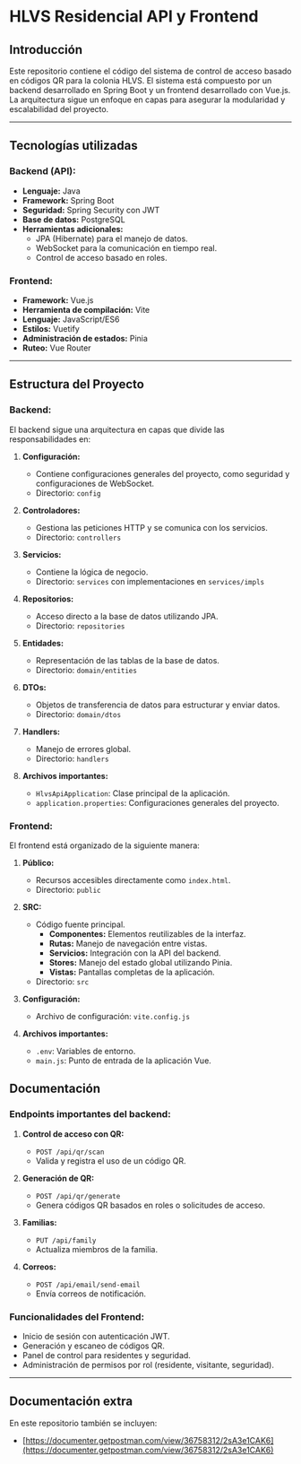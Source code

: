 # HLVS Residencial API y Frontend

## Introducción

Este repositorio contiene el código del sistema de control de acceso basado en códigos QR para la colonia HLVS. El sistema está compuesto por un backend desarrollado en Spring Boot y un frontend desarrollado con Vue.js. La arquitectura sigue un enfoque en capas para asegurar la modularidad y escalabilidad del proyecto.

---

## Tecnologías utilizadas

### Backend (API):

- **Lenguaje:** Java
- **Framework:** Spring Boot
- **Seguridad:** Spring Security con JWT
- **Base de datos:** PostgreSQL
- **Herramientas adicionales:**
  - JPA (Hibernate) para el manejo de datos.
  - WebSocket para la comunicación en tiempo real.
  - Control de acceso basado en roles.

### Frontend:

- **Framework:** Vue.js
- **Herramienta de compilación:** Vite
- **Lenguaje:** JavaScript/ES6
- **Estilos:** Vuetify
- **Administración de estados:** Pinia
- **Ruteo:** Vue Router

---

## Estructura del Proyecto

### Backend:

El backend sigue una arquitectura en capas que divide las responsabilidades en:

1. **Configuración:**

   - Contiene configuraciones generales del proyecto, como seguridad y configuraciones de WebSocket.
   - Directorio: `config`

2. **Controladores:**

   - Gestiona las peticiones HTTP y se comunica con los servicios.
   - Directorio: `controllers`

3. **Servicios:**

   - Contiene la lógica de negocio.
   - Directorio: `services` con implementaciones en `services/impls`

4. **Repositorios:**

   - Acceso directo a la base de datos utilizando JPA.
   - Directorio: `repositories`

5. **Entidades:**

   - Representación de las tablas de la base de datos.
   - Directorio: `domain/entities`

6. **DTOs:**

   - Objetos de transferencia de datos para estructurar y enviar datos.
   - Directorio: `domain/dtos`

7. **Handlers:**

   - Manejo de errores global.
   - Directorio: `handlers`

8. **Archivos importantes:**

   - `HlvsApiApplication`: Clase principal de la aplicación.
   - `application.properties`: Configuraciones generales del proyecto.

### Frontend:

El frontend está organizado de la siguiente manera:

1. **Público:**

   - Recursos accesibles directamente como `index.html`.
   - Directorio: `public`

2. **SRC:**

   - Código fuente principal.
     - **Componentes:** Elementos reutilizables de la interfaz.
     - **Rutas:** Manejo de navegación entre vistas.
     - **Servicios:** Integración con la API del backend.
     - **Stores:** Manejo del estado global utilizando Pinia.
     - **Vistas:** Pantallas completas de la aplicación.
   - Directorio: `src`

3. **Configuración:**

   - Archivo de configuración: `vite.config.js`

4. **Archivos importantes:**

   - `.env`: Variables de entorno.
   - `main.js`: Punto de entrada de la aplicación Vue.



## Documentación

### Endpoints importantes del backend:

1. **Control de acceso con QR:**

   - `POST /api/qr/scan`
   - Valida y registra el uso de un código QR.

2. **Generación de QR:**

   - `POST /api/qr/generate`
   - Genera códigos QR basados en roles o solicitudes de acceso.

3. **Familias:**

   - `PUT /api/family`
   - Actualiza miembros de la familia.

4. **Correos:**

   - `POST /api/email/send-email`
   - Envía correos de notificación.

### Funcionalidades del Frontend:

- Inicio de sesión con autenticación JWT.
- Generación y escaneo de códigos QR.
- Panel de control para residentes y seguridad.
- Administración de permisos por rol (residente, visitante, seguridad).

---

## Documentación extra

En este repositorio también se incluyen:

- [https://documenter.getpostman.com/view/36758312/2sA3e1CAK6](https://documenter.getpostman.com/view/36758312/2sA3e1CAK6)
